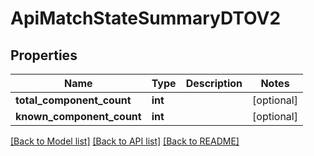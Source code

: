 # ApiMatchStateSummaryDTOV2

## Properties

| Name                      | Type    | Description | Notes      |
| ------------------------- | ------- | ----------- | ---------- |
| **total_component_count** | **int** |             | [optional] |
| **known_component_count** | **int** |             | [optional] |

[[Back to Model list]](../README.md#documentation-for-models) [[Back to API list]](../README.md#documentation-for-api-endpoints) [[Back to README]](../README.md)
